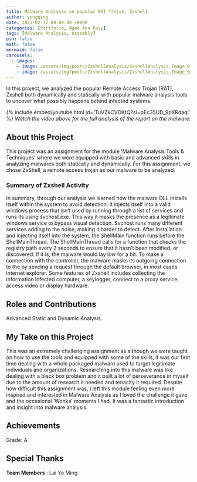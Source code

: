 ```yaml
---
title: Malware Analysis on popular RAT Trojan, Zxshell
author: yongqing
date: 2023-02-12 00:00:00 +0800
categories: [Portfolio, Ngee Ann Poly]
tags: [Malware Analysis, Assembly]
pin: false
math: false
mermaid: false
carousels:
  - images: 
    - image: /assets/img/posts/ZxshellAnalysis/ZxshellAnalysis_Image_01.png
    - image: /assets/img/posts/ZxshellAnalysis/ZxshellAnalysis_Image_02.png
---
```


In this project, we analyzed the popular Remote Access Trojan (RAT), Zxshell both dynamically and statically with popular malware analysis tools to uncover what possibly happens behind infected systems.

{% include embed/youtube.html id='TuVZkCVDKtQ?si=pEc35UD_9pXRdaql' %}
_Watch the video above for the full analysis of the report on the malware._

## About this Project
This project was an assignment for the module ‘Malware Analysis Tools & Techniques’ where we were equipped with basic and advanced skills in analyzing malwares both statically and dynamically. For this assignment, we chose ZxShell, a remote access trojan as our malware to be analyzed.

### Summary of Zxshell Activity
In summary, through our analysis we learned how the malware DLL installs itself within the system to avoid detection. It injects itself into a valid windows process that isn’t used by running through a list of services and runs its using svchost.exe. This way it masks the presence as a legitimate windows service to bypass visual detection. Svchost runs many different services adding to the noise, making it harder to detect. After installation and injecting itself into the system, the ShellMain function runs before the ShellMainThread. The ShellMainThread calls for a function that checks the registry path every 2 seconds to ensure that it hasn’t been modified, or discovered. If it is, the malware would lay low for a bit. To make a connection with the controller, the malware masks its outgoing connection to the by sending a request through the default browser, in most cases internet explorer. Some features of Zxshell includes collecting the information infected computer, a keylogger, connect to a proxy service, access video or display hardware.

## Roles and Contributions
Advanced Static and Dynamic Analysis.

## My Take on this Project
This was an extremely challenging assignment as although we were taught on how to use the tools and equipped with some of the skills, it was our first time dealing with a whole packaged malware used to target legitimate individuals and organizations. Researching into this malware was like dealing with a black box problem and it built a lot of perseverance in myself due to the amount of research it needed and tenacity it required. Despite how difficult this assignment was, I left this module feeling even more inspired and interested in Malware Analysis as I loved the challenge it gave and the occasional ‘Wonka’ moments I had. It was a fantastic introduction and insight into malware analysis.

## Achievements
Grade: A

## Special Thanks
**Team Members**
: Lai Yo Ming